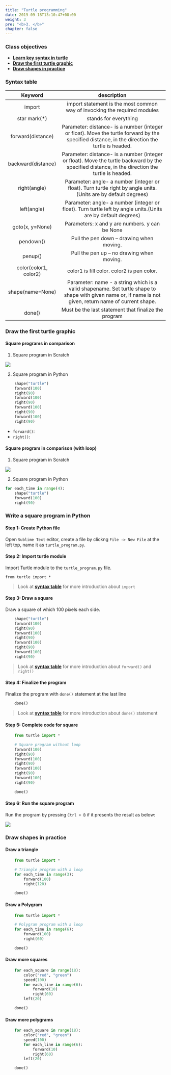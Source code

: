 ```yaml
---
title: "Turtle programming"
date: 2019-09-18T13:10:47+08:00
weight: 3
pre: "<b>3. </b>"
chapter: false
---
```


### Class objectives
- [**Learn key syntax in turtle**](#syntax-table)
- [**Draw the first turtle graphic**](#draw-the-first-turtle-graphic)
- [**Draw shapes in practice**](#draw-shapes-in-practice)

### Syntax table

|  <center>Keyword</center>  |  <center>description</center>  |
|:----------|:-------------:|
|  <center>import</center>   | import statement is the most common way of invocking the required modules |
|  <center>star mark(*)</center>  |  stands for everything  |
|  <center>forward(distance)</center>  |  Parameter: distance- is a number (integer or float). Move the turtle forward by the specified distance, in the direction the turtle is headed.  |
|  <center>backward(distance)</center>  |  Parameter: distance- is a number (integer or float). Move the turtle backward by the specified distance, in the direction the turtle is headed.  |
|  <center>right(angle)</center>  |  Parameter: angle- a number (integer or float). Turn turtle right by angle units.(Units are by default degrees)  |
|  <center>left(angle)</center>  |  Parameter: angle- a number (integer or float). Turn turtle left by angle units.(Units are by default degrees)  |
|  <center>goto(x, y=None)</center>  |  Parameters:	x and y are numbers. y can be None  |
|  <center>pendown()</center>  |  Pull the pen down – drawing when moving.  |
|  <center>penup()</center>  |  Pull the pen up – no drawing when moving.  |
|  <center>color(color1, color2)</center>  |  color1 is fill color. color2 is pen color.  |
|  <center>shape(name=None)</center>  |  Parameter: name - a string which is a valid shapename. Set turtle shape to shape with given name or, if name is not given, return name of current shape.   |
|  <center>done()</center>  |  Must be the last statement that finalize the program   |

### Draw the first turtle graphic

#### Square programs in comparison

1. Square program in Scratch

![](/images/turtle/square_in_scratch.png)

2. Square program in Python

```python
	shape("turtle")
	forward(100)
	right(90)
	forward(100)
	right(90)
	forward(100)
	right(90)
	forward(100)
	right(90)
```

- `forward()`: 
- `right()`:

#### Square program in comparison (with loop)

1. Square program in Scratch

![](/images/turtle/square_loop.png)

2. Square program in Python

```python
for each_time in range(4):
	shape("turtle")
	forward(100)
	right(90)
```

### Write a square program in Python

#### Step 1: Create Python file
 Open `Sublime Text` editor, create a file by clickng `File -> New File` at the left top, name it as `turtle_program.py`.

#### Step 2: Import turtle module
Import Turtle module to the `turtle_program.py` file.
	
	from turtle import *

> Look at [**syntax table**](#syntax-table) for more introduction about `import`

#### Step 3: Draw a square
Draw a square of which 100 pixels each side.

```python
	shape("turtle")
	forward(100)
	right(90)
	forward(100)
	right(90)
	forward(100)
	right(90)
	forward(100)
	right(90)
```

> Look at [**syntax table**](#syntax-table) for more introduction about `forward()` and `right()`

#### Step 4: Finalize the program
Finalize the program with `done()` statement at the last line

```python
	done()
```

> Look at [**syntax table**](#syntax-table) for more introduction about `done()` statement

#### Step 5: Complete code for square

```python
	from turtle import *

	# Square program without loop
	forward(100)
	right(90)
	forward(100)
	right(90)
	forward(100)
	right(90)
	forward(100)
	right(90)

	done()
```

#### Step 6: Run the square program
Run the program by pressing `Ctrl + B` if it presents the result as below:

![](/images/turtle/result.png)

### Draw shapes in practice

#### Draw a triangle

```python
	from turtle import *

	# Triangle program with a loop
	for each_time in range(3):
		forward(100)
		right(120)

	done()
```

#### Draw a Polygram

```python
	from turtle import *

	# Polygram program with a loop
	for each_time in range(6):
		forward(100)
		right(60)

	done()
```

#### Draw more squares

```python
	for each_square in range(18):
		color("red", "green")
		speed(100)
		for each_line in range(6):
			forward(10)
			right(60)
		left(20)

	done()
```

#### Draw more polygrams

```python
	for each_square in range(18):
		color("red", "green")
		speed(100)
		for each_line in range(6):
			forward(10)
			right(60)
		left(20)

	done()
```